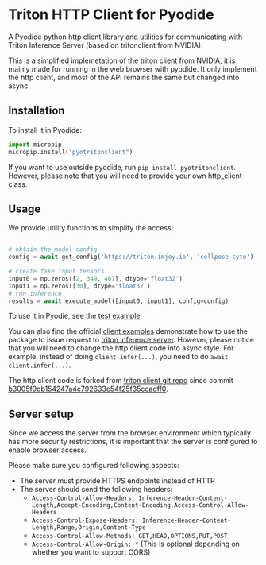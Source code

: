 # Triton HTTP Client for Pyodide

A Pyodide python http client library and utilities for communicating with Triton Inference Server (based on tritonclient from NVIDIA).


This is a simplified implemetation of the triton client from NVIDIA, it is mainly made for running in the web browser with pyodide.
It only implement the http client, and most of the API remains the same but changed into async.


## Installation

To install it in Pyodide:
```python
import micropip
micropip.install("pyotritonclient")
```

If you want to use outside pyodide, run `pip install pyotritonclient`. However, please note that you will need to provide your own http_client class.


## Usage
We provide utility functions to simplify the access:
```python

# obtain the model config
config = await get_config('https://triton.imjoy.io', 'cellpose-cyto')

# create fake input tensors
input0 = np.zeros([2, 349, 467], dtype='float32')
input1 = np.zeros([30], dtype='float32')
# run inference
results = await execute_model([input0, input1], config=config)
```
To use it in Pyodie, see the [test example](./tests/test_client.py).


You can also find the official [client examples](https://github.com/triton-inference-server/client/tree/main/src/python/examples) demonstrate how to use the 
package to issue request to [triton inference server](https://github.com/triton-inference-server/server). However, please notice that you will need to
change the http client code into async style. For example, instead of doing `client.infer(...)`, you need to do `await client.infer(...)`.

The http client code is forked from [triton client git repo](https://github.com/triton-inference-server/client) since commit [b3005f9db154247a4c792633e54f25f35ccadff0](https://github.com/triton-inference-server/client/tree/b3005f9db154247a4c792633e54f25f35ccadff0).


## Server setup
Since we access the server from the browser environment which typically has more security restrictions, it is important that the server is configured to enable browser access.

Please make sure you configured following aspects:
 * The server must provide HTTPS endpoints instead of HTTP
 * The server should send the following headers:
    - `Access-Control-Allow-Headers: Inference-Header-Content-Length,Accept-Encoding,Content-Encoding,Access-Control-Allow-Headers`
    - `Access-Control-Expose-Headers: Inference-Header-Content-Length,Range,Origin,Content-Type`
    - `Access-Control-Allow-Methods: GET,HEAD,OPTIONS,PUT,POST`
    - `Access-Control-Allow-Origin: *` (This is optional depending on whether you want to support CORS)
